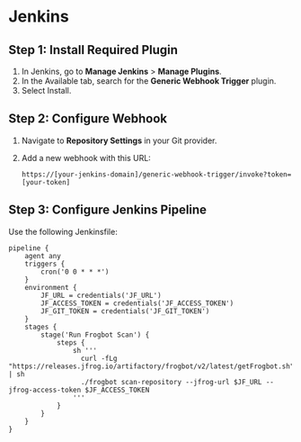 # Jenkins

## Step 1: Install Required Plugin

1. In Jenkins, go to **Manage Jenkins** > **Manage Plugins**.
2. In the Available tab, search for the **Generic Webhook Trigger** plugin.
3. Select Install.

## Step 2: Configure Webhook

1. Navigate to **Repository Settings** in your Git provider.
2.  Add a new webhook with this URL:

    ```
    https://[your-jenkins-domain]/generic-webhook-trigger/invoke?token=[your-token]
    ```

## Step 3: Configure Jenkins Pipeline

Use the following Jenkinsfile:

```
pipeline {
    agent any
    triggers {
        cron('0 0 * * *')
    }
    environment {
        JF_URL = credentials('JF_URL')
        JF_ACCESS_TOKEN = credentials('JF_ACCESS_TOKEN')
        JF_GIT_TOKEN = credentials('JF_GIT_TOKEN')
    }
    stages {
        stage('Run Frogbot Scan') {
            steps {
                sh '''
                  curl -fLg "https://releases.jfrog.io/artifactory/frogbot/v2/latest/getFrogbot.sh" | sh
                  ./frogbot scan-repository --jfrog-url $JF_URL --jfrog-access-token $JF_ACCESS_TOKEN
                '''
            }
        }
    }
}
```
